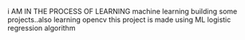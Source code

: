 i AM IN THE PROCESS OF LEARNING machine learning building some projects..also learning opencv this project is made using ML logistic regression algorithm
